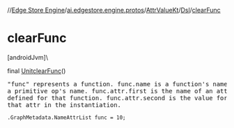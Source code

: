 //[Edge Store Engine](../../../../index.md)/[ai.edgestore.engine.protos](../../index.md)/[AttrValueKt](../index.md)/[Dsl](index.md)/[clearFunc](clear-func.md)

# clearFunc

[androidJvm]\

final [Unit](https://kotlinlang.org/api/latest/jvm/stdlib/kotlin/-unit/index.html)[clearFunc](clear-func.md)()

<pre>
"func" represents a function. func.name is a function's name or
a primitive op's name. func.attr.first is the name of an attr
defined for that function. func.attr.second is the value for
that attr in the instantiation.
</pre>

<code>.GraphMetadata.NameAttrList func = 10;</code>
